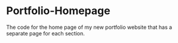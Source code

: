 # Portfolio-Homepage
The code for the home page of my new portfolio website that has a separate page for each section.
